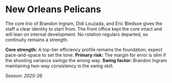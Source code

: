 # New Orleans Pelicans

The core trio of Brandon Ingram, Didi Louzada, and Eric Bledsoe gives the staff a clear identity to start from.
The front office kept the core intact and will lean on internal development.
No rotation regulars departed, so continuity remains a strength.

**Core strength:** A top-tier efficiency profile remains the foundation; expect pace-and-space to set the tone.
**Primary risk:** The margin for error is slim if the shooting variance swings the wrong way.
**Swing factor:** Brandon Ingram maintaining two-way consistency is the swing skill.

_Season: 2025-26_
